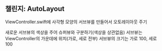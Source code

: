 ## 챌린지: AutoLayout

ViewController.swift에 사각형 모양의 서브뷰를 만들어서 오토레이아웃 주기

새로운 서브뷰의 색상을 주어 슈퍼뷰와 구분하기(색상을 상관없음)
서브뷰는 ViewController의 가운데에 위치(가로, 세로 전부)
서브뷰의 크기는 가로 100, 세로 100


